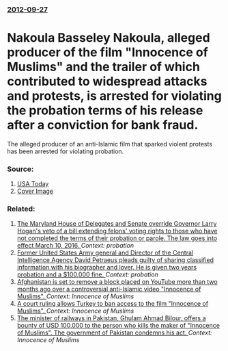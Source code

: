 ### [2012-09-27](/news/2012/09/27/index.md)

# Nakoula Basseley Nakoula, alleged producer of the film "Innocence of Muslims" and the trailer of which contributed to widespread attacks and protests, is arrested for violating the probation terms of his release after a conviction for bank fraud. 

The alleged producer of an anti-Islamic film that sparked violent protests has been arrested for violating probation.


### Source:

1. [USA Today](http://content.usatoday.com/communities/ondeadline/post/2012/09/27/nakoula-anti-islamic-film-probation-violation/70001300/1#.UGTkl41lSjQ)
1. [Cover Image](http://www.gannett-cdn.com/media/USATODAY/ondeadline/2012/09/27/ap-anti-muslim-film-x-wide-community.jpg)

### Related:

1. [The Maryland House of Delegates and Senate override Governor Larry Hogan's veto of a bill extending felons' voting rights to those who have not completed the terms of their probation or parole. The law goes into effect March 10, 2016. ](/news/2016/02/9/the-maryland-house-of-delegates-and-senate-override-governor-larry-hogan-s-veto-of-a-bill-extending-felons-voting-rights-to-those-who-have.md) _Context: probation_
2. [Former United States Army general and Director of the Central Intelligence Agency David Petraeus pleads guilty of sharing classified information with his biographer and lover. He is given two years probation and a $100,000 fine. ](/news/2015/04/23/former-united-states-army-general-and-director-of-the-central-intelligence-agency-david-petraeus-pleads-guilty-of-sharing-classified-informa.md) _Context: probation_
3. [Afghanistan is set to remove a block placed on YouTube more than two months ago over a controversial anti-Islamic video "Innocence of Muslims". ](/news/2012/11/22/afghanistan-is-set-to-remove-a-block-placed-on-youtube-more-than-two-months-ago-over-a-controversial-anti-islamic-video-innocence-of-muslim.md) _Context: Innocence of Muslims_
4. [A court ruling allows Turkey to ban access to the film "Innocence of Muslims". ](/news/2012/09/26/a-court-ruling-allows-turkey-to-ban-access-to-the-film-innocence-of-muslims.md) _Context: Innocence of Muslims_
5. [The minister of railways in Pakistan, Ghulam Ahmad Bilour, offers a bounty of USD 100,000 to the person who kills the maker of "Innocence of Muslims". The government of Pakistan condemns his act. ](/news/2012/09/22/the-minister-of-railways-in-pakistan-ghulam-ahmad-bilour-offers-a-bounty-of-usd-100-000-to-the-person-who-kills-the-maker-of-innocence-of.md) _Context: Innocence of Muslims_
